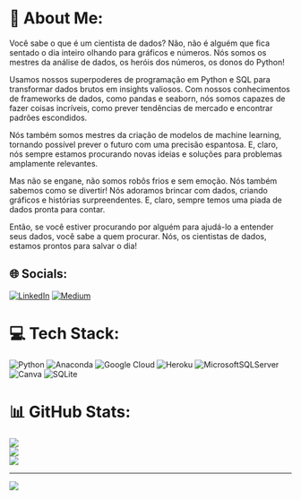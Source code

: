 # 💫 About Me:
Você sabe o que é um cientista de dados? Não, não é alguém que fica sentado o dia inteiro olhando para gráficos e números. Nós somos os mestres da análise de dados, os heróis dos números, os donos do Python!

Usamos nossos superpoderes de programação em Python e SQL para transformar dados brutos em insights valiosos. Com nossos conhecimentos de frameworks de dados, como pandas e seaborn, nós somos capazes de fazer coisas incríveis, como prever tendências de mercado e encontrar padrões escondidos.

Nós também somos mestres da criação de modelos de machine learning, tornando possível prever o futuro com uma precisão espantosa. E, claro, nós sempre estamos procurando novas ideias e soluções para problemas amplamente relevantes.

Mas não se engane, não somos robôs frios e sem emoção. Nós também sabemos como se divertir! Nós adoramos brincar com dados, criando gráficos e histórias surpreendentes. E, claro, sempre temos uma piada de dados pronta para contar.

Então, se você estiver procurando por alguém para ajudá-lo a entender seus dados, você sabe a quem procurar. Nós, os cientistas de dados, estamos prontos para salvar o dia!


## 🌐 Socials:
[![LinkedIn](https://img.shields.io/badge/LinkedIn-%230077B5.svg?logo=linkedin&logoColor=white)](https://linkedin.com/in/thiago-ramos-oliveira/) [![Medium](https://img.shields.io/badge/Medium-12100E?logo=medium&logoColor=white)](https://medium.com/@https://medium.com/@thiagoramos20042) 

# 💻 Tech Stack:
![Python](https://img.shields.io/badge/python-3670A0?style=for-the-badge&logo=python&logoColor=ffdd54) ![Anaconda](https://img.shields.io/badge/Anaconda-%2344A833.svg?style=for-the-badge&logo=anaconda&logoColor=white) ![Google Cloud](https://img.shields.io/badge/Google%20Cloud-%234285F4.svg?style=for-the-badge&logo=google-cloud&logoColor=white) ![Heroku](https://img.shields.io/badge/heroku-%23430098.svg?style=for-the-badge&logo=heroku&logoColor=white) ![MicrosoftSQLServer](https://img.shields.io/badge/Microsoft%20SQL%20Sever-CC2927?style=for-the-badge&logo=microsoft%20sql%20server&logoColor=white) ![Canva](https://img.shields.io/badge/Canva-%2300C4CC.svg?style=for-the-badge&logo=Canva&logoColor=white) ![SQLite](https://img.shields.io/badge/sqlite-%2307405e.svg?style=for-the-badge&logo=sqlite&logoColor=white)
# 📊 GitHub Stats:
![](https://github-readme-stats.vercel.app/api?username=thiagoramos20042&theme=dark&hide_border=false&include_all_commits=false&count_private=false)<br/>
![](https://github-readme-streak-stats.herokuapp.com/?user=thiagoramos20042&theme=dark&hide_border=false)<br/>
![](https://github-readme-stats.vercel.app/api/top-langs/?username=thiagoramos20042&theme=dark&hide_border=false&include_all_commits=false&count_private=false&layout=compact)

---
[![](https://visitcount.itsvg.in/api?id=thiagoramos20042&icon=0&color=0)](https://visitcount.itsvg.in)

<!-- Proudly created with GPRM ( https://gprm.itsvg.in ) -->
